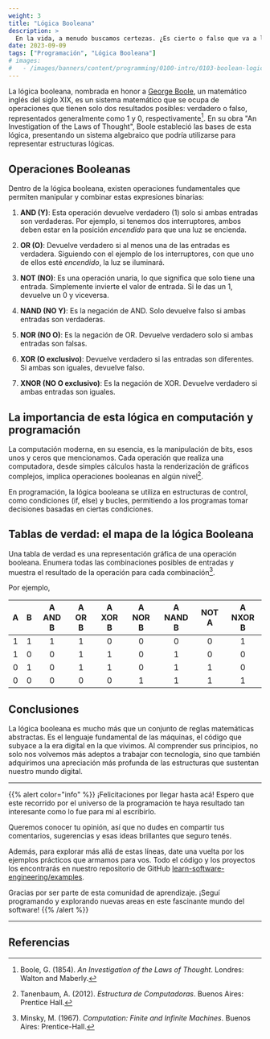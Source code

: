 ```yaml
---
weight: 3
title: "Lógica Booleana"
description: >
  En la vida, a menudo buscamos certezas. ¿Es cierto o falso que va a llover mañana? ¿Es correcto o incorrecto actuar de cierta manera? Esta dicotomía, esta división entre dos estados opuestos, se encuentra en el núcleo mismo de una rama esencial de las matemáticas y la informática: la lógica booleana.
date: 2023-09-09
tags: ["Programación", "Lógica Booleana"]
# images:
#   - /images/banners/content/programming/0100-intro/0103-boolean-logicpng
---
```


La lógica booleana, nombrada en honor a [George Boole](https://es.wikipedia.org/wiki/George_Boole), un matemático inglés del siglo XIX, es un sistema matemático que se ocupa de operaciones que tienen solo dos resultados posibles: verdadero o falso, representados generalmente como 1 y 0, respectivamente[^1]. En su obra "An Investigation of the Laws of Thought", Boole estableció las bases de esta lógica, presentando un sistema algebraico que podría utilizarse para representar estructuras lógicas.

## Operaciones Booleanas

Dentro de la lógica booleana, existen operaciones fundamentales que permiten manipular y combinar estas expresiones binarias:

1. **AND (Y)**: Esta operación devuelve verdadero (1) solo si ambas entradas son verdaderas. Por ejemplo, si tenemos dos interruptores, ambos deben estar en la posición *encendido* para que una luz se encienda.

2. **OR (O)**: Devuelve verdadero si al menos una de las entradas es verdadera. Siguiendo con el ejemplo de los interruptores, con que uno de ellos esté *encendido*, la luz se iluminará.

3. **NOT (NO)**: Es una operación unaria, lo que significa que solo tiene una entrada. Simplemente invierte el valor de entrada. Si le das un 1, devuelve un 0 y viceversa.

4. **NAND (NO Y)**: Es la negación de AND. Solo devuelve falso si ambas entradas son verdaderas.

5. **NOR (NO O)**: Es la negación de OR. Devuelve verdadero solo si ambas entradas son falsas.

6. **XOR (O exclusivo)**: Devuelve verdadero si las entradas son diferentes. Si ambas son iguales, devuelve falso.

7. **XNOR (NO O exclusivo)**: Es la negación de XOR. Devuelve verdadero si ambas entradas son iguales.

## La importancia de esta lógica en computación y programación

La computación moderna, en su esencia, es la manipulación de bits, esos unos y ceros que mencionamos. Cada operación que realiza una computadora, desde simples cálculos hasta la renderización de gráficos complejos, implica operaciones booleanas en algún nivel[^2].

En programación, la lógica booleana se utiliza en estructuras de control, como condiciones (if, else) y bucles, permitiendo a los programas tomar decisiones basadas en ciertas condiciones.

## Tablas de verdad: el mapa de la lógica Booleana

Una tabla de verdad es una representación gráfica de una operación booleana. Enumera todas las combinaciones posibles de entradas y muestra el resultado de la operación para cada combinación[^3].

Por ejemplo,

| A | B | A AND B | A OR B | A XOR B | A NOR B | A NAND B | NOT A | A NXOR B |
|:-:|:-:|:-------:|:------:|:-------:|:-------:|:--------:|:-----:|:--------:|
| 1 | 1 | 1       | 1      | 0       | 0       | 0        | 0     | 1        |
| 1 | 0 | 0       | 1      | 1       | 0       | 1        | 0     | 0        |
| 0 | 1 | 0       | 1      | 1       | 0       | 1        | 1     | 0        |
| 0 | 0 | 0       | 0      | 0       | 1       | 1        | 1     | 1        |

## Conclusiones

La lógica booleana es mucho más que un conjunto de reglas matemáticas abstractas. Es el lenguaje fundamental de las máquinas, el código que subyace a la era digital en la que vivimos. Al comprender sus principios, no solo nos volvemos más adeptos a trabajar con tecnología, sino que también adquirimos una apreciación más profunda de las estructuras que sustentan nuestro mundo digital.

---

{{% alert color="info" %}}
¡Felicitaciones por llegar hasta acá! Espero que este recorrido por el universo de la programación te haya resultado tan interesante como lo fue para mí al escribirlo.

Queremos conocer tu opinión, así que no dudes en compartir tus comentarios, sugerencias y esas ideas brillantes que seguro tenés.

Además, para explorar más allá de estas líneas, date una vuelta por los ejemplos prácticos que armamos para vos. Todo el código y los proyectos los encontrarás en nuestro repositorio de GitHub [learn-software-engineering/examples](https://github.com/learn-software-engineering/examples).

Gracias por ser parte de esta comunidad de aprendizaje. ¡Seguí programando y explorando nuevas areas en este fascinante mundo del software!
{{% /alert %}}

---

## Referencias

[^1]: Boole, G. (1854). *An Investigation of the Laws of Thought*. Londres: Walton and Maberly.
[^2]: Tanenbaum, A. (2012). *Estructura de Computadoras*. Buenos Aires: Prentice Hall.
[^3]: Minsky, M. (1967). *Computation: Finite and Infinite Machines*. Buenos Aires: Prentice-Hall.
